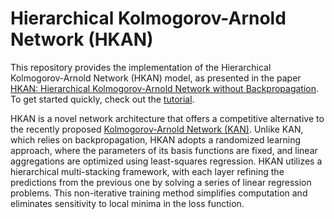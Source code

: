 # Hierarchical Kolmogorov-Arnold Network (HKAN)

This repository provides the implementation of the Hierarchical Kolmogorov-Arnold Network (HKAN) model, as presented in the paper [HKAN: Hierarchical Kolmogorov-Arnold Network without Backpropagation](https://arxiv.org/abs/2501.18199). To get started quickly, check out the [tutorial](https://github.com/rodakt/hkan/blob/main/tutorial.ipynb).

HKAN is a novel network architecture that offers a competitive alternative to the recently proposed [Kolmogorov-Arnold Network (KAN)](https://github.com/KindXiaoming/pykan/tree/master). Unlike KAN, which relies on backpropagation, HKAN adopts a randomized learning approach, where the parameters of its basis functions are fixed, and linear aggregations are optimized using least-squares regression. HKAN utilizes a hierarchical multi-stacking framework, with each layer refining the predictions from the previous one by solving a series of linear regression problems. This non-iterative training method simplifies computation and eliminates sensitivity to local minima in the loss function.
